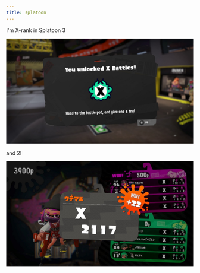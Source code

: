 ```yaml
---
title: splatoon
---
```


I'm X-rank in Splatoon 3 

![](splatoon3_xrank.jpg)

and 2!

![](splatoon2_xrank.jpg)

